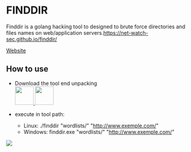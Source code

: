 # FINDDIR

Finddir is a golang hacking tool to designed to brute force directories and files names on web/application servers.https://net-watch-sec.github.io/finddir/

<a href="https://net-watch-sec.github.io/finddir/">Website</a>

## How to use

* Download the tool end unpacking
  <br>
  <a href="https://github.com/gustavors22/finddir/releases/download/v0.1/finddir-windows.zip">
    <img src="https://cdn1.iconfinder.com/data/icons/operating-system-flat-1/30/windows_7-512.png" weight="50" height="50">
  </a>
  <a href="https://github.com/gustavors22/finddir/releases/download/v0.1/finddir-linux.zip">
    <img src="https://cdn1.iconfinder.com/data/icons/operating-system-flat-1/30/linux-512.png" weight="50" height="50">
  </a>

* execute in tool path: 
  * Linux: ./finddir "wordlists/<choose a wordlist>" "http://www.exemple.com/"
  * Windows: finddir.exe "wordlists/<choose a wordlist>" "http://www.exemple.com/"

<img src="https://drive.google.com/uc?export=view&id=1BzFc1FAAZHEflIdZ5rQyAfZadRm0sYvm">

